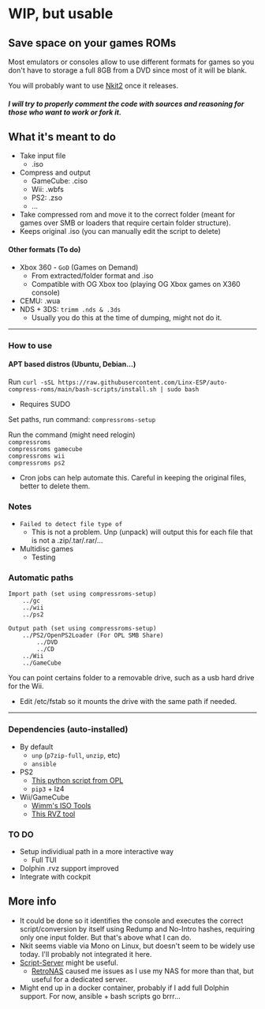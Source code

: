 # WIP, but usable

## Save space on your games ROMs

Most emulators or consoles allow to use different formats for games so you don't have to storage a full 8GB from a DVD since most of it will be blank.

You will probably want to use [Nkit2](https://github.com/Nanook/NKit) once it releases.

##### I will try to properly comment the code with sources and reasoning for those who want to work or fork it.

## What it's meant to do

- Take input file
  - .iso
- Compress and output
  - GameCube: .ciso
  - Wii: .wbfs
  - PS2: .zso
  - ...
- Take compressed rom and move it to the correct folder (meant for games over SMB or loaders that require certain folder structure).
- Keeps original .iso (you can manually edit the script to delete)

#### Other formats (To do)

- Xbox 360 - `GoD` (Games on Demand)
  - From extracted/folder format and .iso
  - Compatible with OG Xbox too (playing OG Xbox games on X360 console)
- CEMU: .wua
- NDS + 3DS: `trimm .nds & .3ds`
  - Usually you do this at the time of dumping, might not do it.

---

### How to use

#### APT based distros (Ubuntu, Debian...)

Run `curl -sSL https://raw.githubusercontent.com/Linx-ESP/auto-compress-roms/main/bash-scripts/install.sh | sudo bash`

- Requires SUDO

Set paths, run command:
`compressroms-setup`

Run the command (might need relogin)  
`compressroms`  
`compressroms gamecube`  
`compressroms wii`  
`compressroms ps2`

- Cron jobs can help automate this. Careful in keeping the original files, better to delete them.

### Notes

- `Failed to detect file type of`
  - This is not a problem. Unp (unpack) will output this for each file that is not a .zip/.tar/.rar/...
- Multidisc games
  - Testing

### Automatic paths

```
Import path (set using compressroms-setup)
    ../gc
    ../wii
    ../ps2

Output path (set using compressroms-setup)
    ../PS2/OpenPS2Loader (For OPL SMB Share)
        ../DVD
        ../CD
    ../Wii
    ../GameCube
```

You can point certains folder to a removable drive, such as a usb hard drive for the Wii.

- Edit /etc/fstab so it mounts the drive with the same path if needed.

---

### Dependencies (auto-installed)

- By default
  - `unp` (`p7zip-full`, `unzip`, etc)
  - `ansible`
- PS2
  - [This python script from OPL](https://github.com/ps2homebrew/Open-PS2-Loader/blob/master/pc/ziso.py)
  - `pip3` + lz4
- Wii/GameCube
  - [Wimm's ISO Tools](https://wit.wiimm.de/)
  - [This RVZ tool](https://github.com/bodgit/rvz)

### TO DO

- Setup individiual path in a more interactive way
  - Full TUI
- Dolphin .rvz support improved
- Integrate with cockpit

## More info

- It could be done so it identifies the console and executes the correct script/conversion by itself using Redump and No-Intro hashes, requiring only one input folder. But that's above what I can do.
- Nkit seems viable via Mono on Linux, but doesn't seem to be widely use today. I'll probably not integrated it here.
- [Script-Server](https://github.com/bugy/script-server) might be useful.
  - [RetroNAS](https://github.com/danmons/retronas) caused me issues as I use my NAS for more than that, but useful for a dedicated server.
- Might end up in a docker container, probably if I add full Dolphin support. For now, ansible + bash scripts go brrr...
